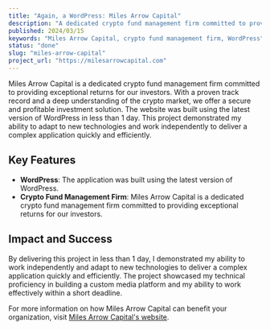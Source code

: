 ```yaml
---
title: "Again, a WordPress: Miles Arrow Capital"
description: "A dedicated crypto fund management firm committed to providing exceptional returns for our investors"
published: 2024/03/15
keywords: "Miles Arrow Capital, crypto fund management firm, WordPress"
status: "done"
slug: "miles-arrow-capital"
project_url: "https://milesarrowcapital.com"
---
```


Miles Arrow Capital is a dedicated crypto fund management firm committed to providing exceptional returns for our investors. With a proven track record and a deep understanding of the crypto market, we offer a secure and profitable investment solution. The website was built using the latest version of WordPress in less than 1 day. This project demonstrated my ability to adapt to new technologies and work independently to deliver a complex application quickly and efficiently.

## Key Features

-   **WordPress**: The application was built using the latest version of WordPress.
-   **Crypto Fund Management Firm**: Miles Arrow Capital is a dedicated crypto fund management firm committed to providing exceptional returns for our investors.

## Impact and Success

By delivering this project in less than 1 day, I demonstrated my ability to work independently and adapt to new technologies to deliver a complex application quickly and efficiently. The project showcased my technical proficiency in building a custom media platform and my ability to work effectively within a short deadline.

For more information on how Miles Arrow Capital can benefit your organization, visit [Miles Arrow Capital's website](https://milesarrowcapital.com).
